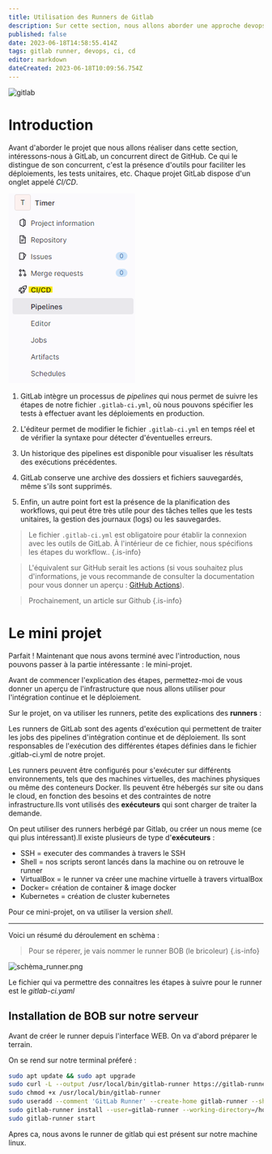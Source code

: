 ```yaml
---
title: Utilisation des Runners de Gitlab
description: Sur cette section, nous allons aborder une approche devops. On va voir l'intégration continue et la distribution continue d'une appli web.
published: false
date: 2023-06-18T14:58:55.414Z
tags: gitlab runner, devops, ci, cd
editor: markdown
dateCreated: 2023-06-18T10:09:56.754Z
---
```


![gitlab](https://about.gitlab.com/images/opengraph/gitlab-blog-cover.png)

# Introduction

Avant d'aborder le projet que nous allons réaliser dans cette section, intéressons-nous à GitLab, un concurrent direct de GitHub. Ce qui le distingue de son concurrent, c'est la présence d'outils pour faciliter les déploiements, les tests unitaires, etc. Chaque projet GitLab dispose d'un onglet appelé *CI/CD*.

![onglet-cicd.png](/images/onglet-cicd.png)


1. GitLab intègre un processus de *pipelines* qui nous permet de suivre les étapes de notre fichier `.gitlab-ci.yml`, où nous pouvons spécifier les tests à effectuer avant les déploiements en production.

2. L'éditeur permet de modifier le fichier `.gitlab-ci.yml` en temps réel et de vérifier la syntaxe pour détecter d'éventuelles erreurs.

3. Un historique des pipelines est disponible pour visualiser les résultats des exécutions précédentes.

4. GitLab conserve une archive des dossiers et fichiers sauvegardés, même s'ils sont supprimés.

5. Enfin, un autre point fort est la présence de la planification des workflows, qui peut être très utile pour des tâches telles que les tests unitaires, la gestion des journaux (logs) ou les sauvegardes.



> Le fichier `.gitlab-ci.yml` est obligatoire pour établir la connexion avec les outils de GitLab. À l'intérieur de ce fichier, nous spécifions les étapes du workflow.. 
{.is-info}



>L'équivalent sur GitHub serait les actions (si vous souhaitez plus d'informations, je vous recommande de consulter la documentation pour vous donner un aperçu : [GitHub Actions](https://docs.github.com/en/actions)).

> Prochainement, un article sur Github 
{.is-info}


# Le mini projet

Parfait ! Maintenant que nous avons terminé avec l'introduction, nous pouvons passer à la partie intéressante : le mini-projet.

Avant de commencer l'explication des étapes, permettez-moi de vous donner un aperçu de l'infrastructure que nous allons utiliser pour l'intégration continue et le déploiement.

Sur le projet, on va utiliser les runners, petite des explications des **runners** :

Les runners de GitLab sont des agents d'exécution qui permettent de traiter les jobs des pipelines d'intégration continue et de déploiement. Ils sont responsables de l'exécution des différentes étapes définies dans le fichier .gitlab-ci.yml de notre projet.

Les runners peuvent être configurés pour s'exécuter sur différents environnements, tels que des machines virtuelles, des machines physiques ou même des conteneurs Docker. Ils peuvent être hébergés sur site ou dans le cloud, en fonction des besoins et des contraintes de notre infrastructure.Ils vont utilisés des **exécuteurs** qui sont charger de traiter la demande.


On peut utiliser des runners herbégé par Gitlab, ou créer un nous meme (ce qui plus intéressant).Il existe plusieurs de type d'**exécuteurs** :

  - SSH = executer des commandes à travers le SSH
  - Shell = nos scripts seront lancés dans la machine ou on retrouve le runner 
  - VirtualBox = le runner va créer une machine virtuelle à travers virtualBox
  - Docker= création de container & image docker
  - Kubernetes = création de cluster kubernetes

Pour ce mini-projet, on va utiliser la version *shell*.


---

Voici un résumé du déroulement en schèma :

> Pour se réperer, je vais nommer le runner BOB (le bricoleur)
{.is-info}

![schèma_runner.png](/images/schèma_runner.png)


Le fichier qui va permettre des connaitres les étapes à suivre pour le runner est le *gitlab-ci.yaml*


## Installation de BOB sur notre serveur


Avant de créer le runner depuis l'interface WEB. On va d'abord préparer le terrain.

On se rend sur notre terminal préferé :

```bash
sudo apt update && sudo apt upgrade
sudo curl -L --output /usr/local/bin/gitlab-runner https://gitlab-runner-downloads.s3.amazonaws.com/latest/binaries/gitlab-runner-linux-amd64
sudo chmod +x /usr/local/bin/gitlab-runner
sudo useradd --comment 'GitLab Runner' --create-home gitlab-runner --shell /bin/bash
sudo gitlab-runner install --user=gitlab-runner --working-directory=/home/gitlab-runner
sudo gitlab-runner start
```

Apres ca, nous avons le runner de gitlab qui est présent sur notre machine linux. 























